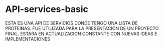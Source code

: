 # API-services-basic
ESTA ES UNA API DE SERVICIOS DONDE TENGO UNA LISTA DE PROTEINAS. FUE UTILIZADA PARA LA PRESENTACION DE UN PROYECTO FINAL. ESTARA EN ACTUALIZACION CONSTANTE CON NUEVAS IDEAS E IMPLEMENTACIONES
